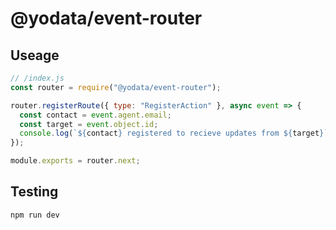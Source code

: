 # @yodata/event-router

## Useage

```javascript
// /index.js
const router = require("@yodata/event-router");

router.registerRoute({ type: "RegisterAction" }, async event => {
  const contact = event.agent.email;
  const target = event.object.id;
  console.log(`${contact} registered to recieve updates from ${target}`);
});

module.exports = router.next;
```

## Testing

```bash
npm run dev
```
